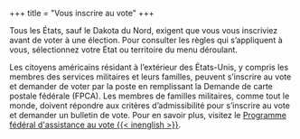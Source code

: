 +++
title = "Vous inscrire au vote"
+++

Tous les États, sauf le Dakota du Nord, exigent que vous vous inscriviez avant de voter à une élection. Pour consulter les règles qui s’appliquent à vous, sélectionnez votre État ou territoire du menu déroulant.

Les citoyens américains résidant à l’extérieur des États-Unis, y compris les membres des services militaires et leurs familles, peuvent s’inscrire au vote et demander de voter par la poste en remplissant la Demande de carte postale fédérale (FPCA). Les membres de familles militaires, comme tout le monde, doivent répondre aux critères d’admissibilité pour s’inscrire au vote et demander un bulletin de vote. Pour en savoir plus, visitez le [Programme fédéral d'assistance au vote {{< inenglish >}}](https://www.fvap.gov/).
